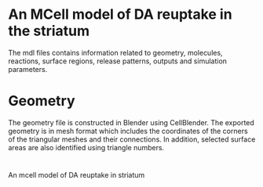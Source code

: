 # An MCell model of DA reuptake in the striatum

The mdl files contains information related to geometry, molecules, reactions, surface regions, release patterns, outputs and simulation parameters. 

# Geometry

The geometry file is constructed in Blender using CellBlender. The exported geometry is in mesh format which includes the coordinates of the corners of the triangular meshes and their connections. In addition, selected surface areas are also identified using triangle numbers. 

# 


An mcell model of DA reuptake in striatum
